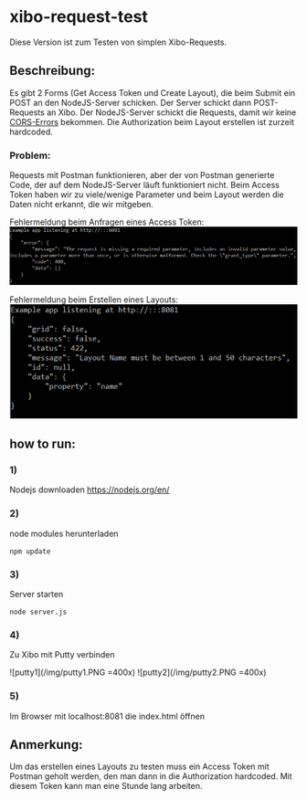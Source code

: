 # xibo-request-test
Diese Version ist zum Testen von simplen Xibo-Requests.

## Beschreibung:
Es gibt 2 Forms (Get Access Token und Create Layout), die beim Submit ein POST an den NodeJS-Server schicken. Der Server schickt dann POST-Requests an Xibo. Der NodeJS-Server schickt die Requests, damit wir keine [CORS-Errors](https://developer.mozilla.org/en-US/docs/Web/HTTP/CORS/Errors) bekommen. Die Authorization beim Layout erstellen ist zurzeit hardcoded.

### Problem:
Requests mit Postman funktionieren, aber der von Postman generierte Code, der auf dem NodeJS-Server läuft funktioniert nicht. Beim Access Token haben wir zu viele/wenige Parameter und beim Layout werden die Daten nicht erkannt, die wir mitgeben.

Fehlermeldung beim Anfragen eines Access Token:
![Access Token Error](/img/error1.PNG)

Fehlermeldung beim Erstellen eines Layouts:
![Create Layout Error](/img/error2.PNG)

## how to run:
### 1)
Nodejs downloaden
<https://nodejs.org/en/>
### 2)
node modules herunterladen

    npm update
### 3)
Server starten

    node server.js
### 4)
Zu Xibo mit Putty verbinden

![putty1](/img/putty1.PNG =400x)
![putty2](/img/putty2.PNG =400x)

### 5)
Im Browser mit localhost:8081 die index.html öffnen


## Anmerkung:
Um das erstellen eines Layouts zu testen muss ein Access Token mit Postman geholt werden, den man dann in die Authorization hardcoded. Mit diesem Token kann man eine Stunde lang arbeiten.

